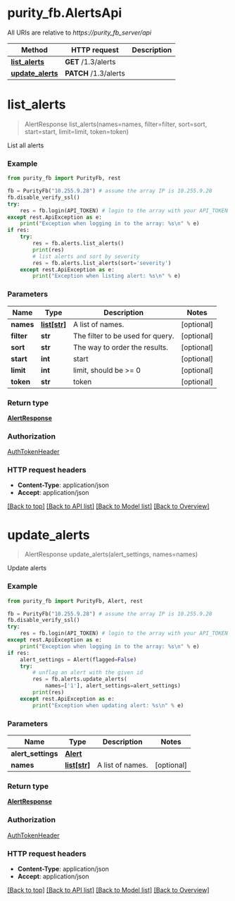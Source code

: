 # purity_fb.AlertsApi

All URIs are relative to *https://purity_fb_server/api*

Method | HTTP request | Description
------------- | ------------- | -------------
[**list_alerts**](AlertsApi.md#list_alerts) | **GET** /1.3/alerts | 
[**update_alerts**](AlertsApi.md#update_alerts) | **PATCH** /1.3/alerts | 


# **list_alerts**
> AlertResponse list_alerts(names=names, filter=filter, sort=sort, start=start, limit=limit, token=token)



List all alerts

### Example 
```python
from purity_fb import PurityFb, rest

fb = PurityFb("10.255.9.28") # assume the array IP is 10.255.9.28
fb.disable_verify_ssl()
try:
    res = fb.login(API_TOKEN) # login to the array with your API_TOKEN
except rest.ApiException as e:
    print("Exception when logging in to the array: %s\n" % e)
if res:
    try:
        res = fb.alerts.list_alerts()
        print(res)
        # list alerts and sort by severity
        res = fb.alerts.list_alerts(sort='severity')
    except rest.ApiException as e:
        print("Exception when listing alert: %s\n" % e)
```

### Parameters

Name | Type | Description  | Notes
------------- | ------------- | ------------- | -------------
 **names** | [**list[str]**](str.md)| A list of names. | [optional] 
 **filter** | **str**| The filter to be used for query. | [optional] 
 **sort** | **str**| The way to order the results. | [optional] 
 **start** | **int**| start | [optional] 
 **limit** | **int**| limit, should be &gt;&#x3D; 0 | [optional] 
 **token** | **str**| token | [optional] 

### Return type

[**AlertResponse**](AlertResponse.md)

### Authorization

[AuthTokenHeader](index.md#AuthTokenHeader)

### HTTP request headers

 - **Content-Type**: application/json
 - **Accept**: application/json

[[Back to top]](#) [[Back to API list]](index.md#endpoint-properties) [[Back to Model list]](index.md#documentation-for-models) [[Back to Overview]](index.md)

# **update_alerts**
> AlertResponse update_alerts(alert_settings, names=names)



Update alerts

### Example 
```python
from purity_fb import PurityFb, Alert, rest

fb = PurityFb("10.255.9.28") # assume the array IP is 10.255.9.28
fb.disable_verify_ssl()
try:
    res = fb.login(API_TOKEN) # login to the array with your API_TOKEN
except rest.ApiException as e:
    print("Exception when logging in to the array: %s\n" % e)
if res:
    alert_settings = Alert(flagged=False)
    try:
        # unflag an alert with the given id
        res = fb.alerts.update_alerts(
            names=['1'], alert_settings=alert_settings)
        print(res)
    except rest.ApiException as e:
        print("Exception when updating alert: %s\n" % e)
```

### Parameters

Name | Type | Description  | Notes
------------- | ------------- | ------------- | -------------
 **alert_settings** | [**Alert**](Alert.md)|  | 
 **names** | [**list[str]**](str.md)| A list of names. | [optional] 

### Return type

[**AlertResponse**](AlertResponse.md)

### Authorization

[AuthTokenHeader](index.md#AuthTokenHeader)

### HTTP request headers

 - **Content-Type**: application/json
 - **Accept**: application/json

[[Back to top]](#) [[Back to API list]](index.md#endpoint-properties) [[Back to Model list]](index.md#documentation-for-models) [[Back to Overview]](index.md)


